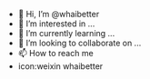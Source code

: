 - 👋 Hi, I’m @whaibetter
- 👀 I’m interested in ...
- 🌱 I’m currently learning ...
- 💞️ I’m looking to collaborate on ...
- 📫 How to reach me 
- icon:weixin whaibetter

<!---
whaibetter/whaibetter is a ✨ special ✨ repository because its `README.md` (this file) appears on your GitHub profile.
You can click the Preview link to take a look at your changes.
--->
